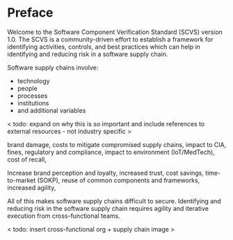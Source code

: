 # Preface

Welcome to the Software Component Verification Standard (SCVS) version 1.0. The SCVS is a community-driven effort to establish a framework for identifying activities, controls, and best practices which can help in identifying and reducing risk in a software supply chain.

Software supply chains involve:
 - technology
 - people
 - processes
 - institutions
 - and additional variables
 
 
< todo: expand on why this is so important and include references to external resources - not industry specific >

brand damage, costs to mitigate compromised supply chains, impact to CIA, fines, regulatory and compliance, impact to environment (IoT/MedTech), cost of recall, 

Increase brand perception and loyalty, increased trust, cost savings, time-to-market (SOKP), reuse of common components and frameworks, increased agility, 


 All of this makes software supply chains difficult to secure. Identifying and reducing risk in the software supply chain requires agility and iterative execution from cross-functional teams.
 
 < todo: insert cross-functional org + supply chain image >

<div style="page-break-after: always; visibility: hidden">
\newpage
</div>
